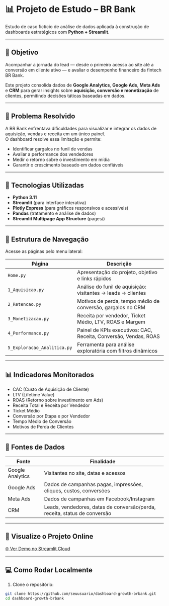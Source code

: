 # 📊 Projeto de Estudo – BR Bank

Estudo de caso fictício de análise de dados aplicada à construção de dashboards estratégicos com **Python + Streamlit**.

---

## 🎯 Objetivo

Acompanhar a jornada do lead — desde o primeiro acesso ao site até a conversão em cliente ativo — e avaliar o desempenho financeiro da fintech BR Bank.

Este projeto consolida dados de **Google Analytics**, **Google Ads**, **Meta Ads** e **CRM** para gerar insights sobre **aquisição, conversão e monetização** de clientes, permitindo decisões táticas baseadas em dados.

---

## 📌 Problema Resolvido

A BR Bank enfrentava dificuldades para visualizar e integrar os dados de aquisição, vendas e receita em um único painel.  
O dashboard resolve essa limitação e permite:

- Identificar gargalos no funil de vendas
- Avaliar a performance dos vendedores
- Medir o retorno sobre o investimento em mídia
- Garantir o crescimento baseado em dados confiáveis

---

## 🧠 Tecnologias Utilizadas

- **Python 3.11**
- **Streamlit** (para interface interativa)
- **Plotly Express** (para gráficos responsivos e acessíveis)
- **Pandas** (tratamento e análise de dados)
- **Streamlit Multipage App Structure** (pages/)

---

## 🧭 Estrutura de Navegação

Acesse as páginas pelo menu lateral:

| Página                            | Descrição                                                                 |
|----------------------------------|---------------------------------------------------------------------------|
| `Home.py`                        | Apresentação do projeto, objetivo e links rápidos                        |
| `1_Aquisicao.py`                 | Análise do funil de aquisição: visitantes → leads → clientes             |
| `2_Retencao.py`                  | Motivos de perda, tempo médio de conversão, gargalos no CRM              |
| `3_Monetizacao.py`              | Receita por vendedor, Ticket Médio, LTV, ROAS e Margem                   |
| `4_Performance.py`              | Painel de KPIs executivos: CAC, Receita, Conversão, Vendas, ROAS         |
| `5_Exploracao_Analitica.py`     | Ferramenta para análise exploratória com filtros dinâmicos               |

---

## 📊 Indicadores Monitorados

- CAC (Custo de Aquisição de Cliente)
- LTV (Lifetime Value)
- ROAS (Retorno sobre investimento em Ads)
- Receita Total e Receita por Vendedor
- Ticket Médio
- Conversão por Etapa e por Vendedor
- Tempo Médio de Conversão
- Motivos de Perda de Clientes

---

## 📂 Fontes de Dados

| Fonte          | Finalidade                                                                 |
|----------------|-----------------------------------------------------------------------------|
| Google Analytics | Visitantes no site, datas e acessos                                        |
| Google Ads      | Dados de campanhas pagas, impressões, cliques, custos, conversões          |
| Meta Ads        | Dados de campanhas em Facebook/Instagram                                   |
| CRM             | Leads, vendedores, datas de conversão/perda, receita, status de conversão  |

---

## 📎 Visualize o Projeto Online

[🌐 Ver Demo no Streamlit Cloud](https://dashboard-growth-brbank.streamlit.app)

---

## 💻 Como Rodar Localmente

1. Clone o repositório:
```bash
git clone https://github.com/seuusuario/dashboard-growth-brbank.git
cd dashboard-growth-brbank
